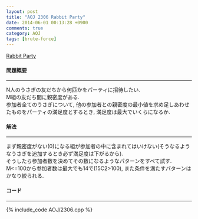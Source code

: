 ```yaml
---
layout: post
title: "AOJ 2306 Rabbit Party"
date: 2014-06-01 00:13:28 +0900
comments: true
category: AOJ
tags: [brute-force]
---
```


[Rabbit Party](http://judge.u-aizu.ac.jp/onlinejudge/description.jsp?id=2306)

#### 問題概要

****

N人のうさぎの友だちから何匹かをパーティに招待したい.  
M組の友だち間に親密度がある.  
参加者全てのうさぎについて, 他の参加者との親密度の最小値を求め足しあわせたものをパーティの満足度とするとき, 満足度は最大でいくらになるか.

#### 解法

****

まず親密度がない(0)になる組が参加者の中に含まれてはいけない(そうなるようなうさぎを追加するとき必ず満足度は下がるから).  
そうしたら参加者数を決めてその数になるようなパターンをすべて試す.  
M<=100から参加者数は最大でも14で(15C2>100), また条件を満たすパターンはかなり絞られる.

#### コード

****

{% include_code AOJ/2306.cpp %}
